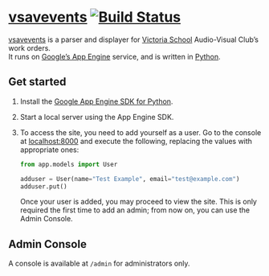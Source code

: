 # [vsavevents](https://vsavevents.appspot.com/) [![Build Status](https://travis-ci.org/demoneaux/vsavevents.svg?branch=master)](https://travis-ci.org/demoneaux/vsavevents)

[vsavevents](https://vsavevents.appspot.com/) is a parser and displayer for [Victoria School](http://vs.moe.edu.sg/) Audio-Visual Club’s work orders.  
It runs on [Google’s App Engine](https://cloud.google.com/appengine) service, and is written in [Python](https://www.python.org/).

## Get started

1. Install the [Google App Engine SDK for Python](https://cloud.google.com/appengine/downloads#Google_App_Engine_SDK_for_Python).
2. Start a local server using the App Engine SDK.
3. To access the site, you need to add yourself as a user. Go to the console at [localhost:8000](http://localhost:8000/console) and execute the following, replacing the values with appropriate ones:

    ```python
    from app.models import User

    adduser = User(name="Test Example", email="test@example.com")
    adduser.put()
    ```
 
    Once your user is added, you may proceed to view the site. This is only required the first time to add an admin; from now on, you can use the Admin Console.

## Admin Console

A console is available at `/admin` for administrators only.
